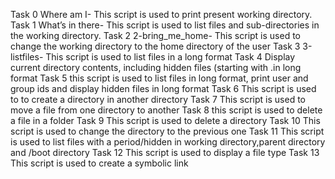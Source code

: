 Task 0 Where am I- This script is used to print present working directory.
Task 1 What’s in there- This script is used to list files and sub-directories in the working directory.
Task 2 2-bring_me_home- This script is used to change the working directory to the home directory of the user
Task 3 3-listfiles- This script is used to list files in a long format
Task 4 Display current directory contents, including hidden files (starting with .in long format
Task 5 this script is used to list files in long format, print user and group ids and display hidden files in long format
Task 6 This script is used to to create a directory in another directory
Task 7 This script is used to move a file from one directory to another
Task 8 this script is used to delete a file in a folder
Task 9 This script is used to delete a directory
Task 10 This script is used to change the directory to the previous one
Task 11 This script is used to list files with a period/hidden in working directory,parent directory and /boot directory
Task 12 This script is used to display a file type
Task 13 This script is used to create a symbolic link
